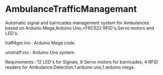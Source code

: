 # AmbulanceTrafficManagemant
Automatic signal and barricades management system for Ambulances based on Arduino Mega,Arduino Uno,&lt;FRC522 RFID's,Servo motors and LED's.

traff4gm.ino : Arduino Mega code.
<p></img src='arduinos.jpg' />
unotraff.ino : Arduino Uno system.

Requirements : 12 LED's for Signals, 8 Servo motors for barricades, 4 RFID readers for Ambulance Detection.1 arduino uno,1 arduino mega.
